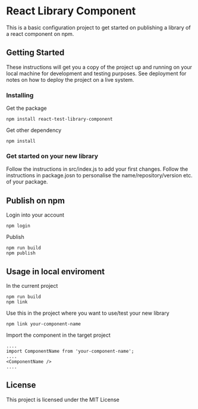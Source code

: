 # React Library Component

This is a basic configuration project to get started on publishing a library of a react component on npm.

## Getting Started

These instructions will get you a copy of the project up and running on your local machine for development and testing purposes. See deployment for notes on how to deploy the project on a live system.

### Installing

Get the package
```
npm install react-test-library-component
```

Get other dependency
```
npm install
```

### Get started on your new library

Follow the instructions in src/index.js to add your first changes.
Follow the instructions in package.josn to personalise the name/repository/version etc. of your package.

## Publish on npm

Login into your account

```
npm login
```

Publish

```
npm run build
npm publish
```

## Usage in local enviroment

In the current project
```
npm run build
npm link
```

Use this in the project where you want to use/test your new library
```
npm link your-component-name
```

Import the component in the target project
```
....
import ComponentName from 'your-component-name';
....
<ComponentName />
....
```

## License

This project is licensed under the MIT License